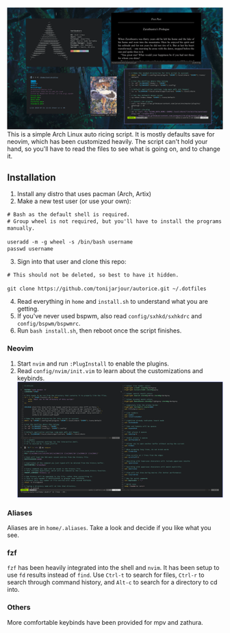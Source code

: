 ![hi](preview.png)
This is a simple Arch Linux auto ricing script. It is mostly defaults save for neovim, which has been customized heavily. The script can't hold your hand, so you'll have to read the files to see what is going on, and to change it.

## Installation
1. Install any distro that uses pacman (Arch, Artix)
2. Make a new test user (or use your own):
```
# Bash as the default shell is required. 
# Group wheel is not required, but you'll have to install the programs manually.

useradd -m -g wheel -s /bin/bash username
passwd username
```
3. Sign into that user and clone this repo:
```
# This should not be deleted, so best to have it hidden.

git clone https://github.com/tonijarjour/autorice.git ~/.dotfiles
```
4. Read everything in `home` and `install.sh` to understand what you are getting.
5. If you've never used bspwm, also read `config/sxhkd/sxhkdrc` and `config/bspwm/bspwmrc`.
6. Run `bash install.sh`, then reboot once the script finishes.

### Neovim
1. Start `nvim` and run `:PlugInstall` to enable the plugins.
2. Read `config/nvim/init.vim` to learn about the customizations and keybinds.
![neovim](nvim.png)
### Aliases
Aliases are in `home/.aliases`. Take a look and decide if you like what you see.

### fzf
`fzf` has been heavily integrated into the shell and `nvim`. It has been setup to use `fd` results instead of `find`. Use `Ctrl-t` to search for files, `Ctrl-r` to search through command history, and `Alt-c` to search for a directory to cd into.

### Others
More comfortable keybinds have been provided for mpv and zathura. 

